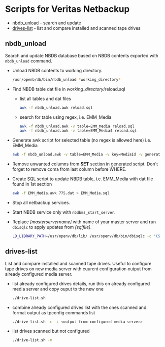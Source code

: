 # Scripts for Veritas Netbackup

* [nbdb_unload](#nbdb_unload) - search and update
* [drives-list](#drives-list) - list and compare installed and scanned tape drives

## nbdb_unload

Search and update NBDB database based on NBDB contents exported with `nbdb_unload` command.

* Unload NBDB contents to working directory.

  ```bash
  /usr/openb/db/bin/nbdb_unload *working_directory*
  ```

* Find NBDB table dat file in *working_directory*/reload.sql

  * list all tables and dat files

    ```bash
    awk -f nbdb_unload.awk reload.sql
    ```

  * search for table using regex, i.e. EMM_Media

    ```bash
    awk -f nbdb_unload.awk -v table=EMM_Media reload.sql
    awk -f nbdb_unload.awk -v table=EMM_Media$ reload.sql
    ```

* Generate awk script for selected table (no regex is allowed here) i.e. EMM_Media

  ```bash
  awk -f nbdb_unload.awk -v table=EMM_Media -v key=MediaId -v generate=1 reload.sql > EMM_Media.awk
  ```

* Remove unwanted columns from **SET** section in generated script. Don't forget to remove coma from last column before WHERE.

* Create SQL script to update NBDB table, i.e. EMM_Media with dat file found in 1st section

  ```bash
  awk -f EMM_Media.awk 775.dat > EMM_Media.sql
  ```

* Stop all netbackup services.
  
* Start NBDB service only with `nbdbms_start_server`.

* Replace *[masterservername]* with name of your master server and run `dbisqlc` to apply updates from *[sqlfile]*.

  ```bash
  LD_LIBRARY_PATH=/usr/openv/db/lib/ /usr/openv/db/bin/dbisqlc -c "CS=utf8;UID=dba;PWD=nbusql;ENG=NB_[masterservername];DBN=NBDB;LINKS=tcpip(IP=127.0.0.1;PORT=13785)" [sqlfile]
  ```

## drives-list

List and compare installed and scanned tape drives. Useful to configure tape drives on new media server with cuurent configuration output from already configured media server.

* list already configured drives details, run this on already configured media server and copy ouput to the new one

  ```bash
  ./drive-list.sh
  ```

* combine already configured drives list with the ones scanned and format output as tpconfig commands list

  ```bash
  ./drive-list.sh -c -i <output from configured media server>
  ```

* list drives scanned but not configured

  ```bash
  ./drive-list.sh -m
  ```
